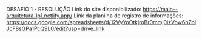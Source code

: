 DESAFIO 1 - RESOLUÇÃO
Link do site disponibilizado: https://main--arquitetura-lp1.netlify.app/
Link da planilha de registro de informações: https://docs.google.com/spreadsheets/d/12VyYoOtkjroBr0mmj0izVow6h7blJcF8sGPa1PcQ9L0/edit?usp=drive_link
